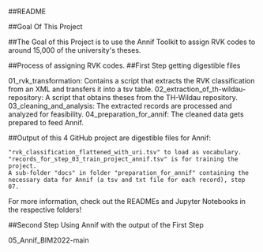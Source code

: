 ##README

##Goal Of This Project

##The Goal of this Project is to use the Annif Toolkit to assign RVK codes to around 15,000 of the university's theses.

##Process of assigning RVK codes.
##First Step getting digestible files

01_rvk_transformation: Contains a script that extracts the RVK classification from an XML and transfers it into a tsv table. 02_extraction_of_th-wildau-repository: A script that obtains theses from the TH-Wildau repository. 03_cleaning_and_analysis: The extracted records are processed and analyzed for feasibility. 04_preparation_for_annif: The cleaned data gets prepared to feed Annif.

##Output of this 4 GitHub project are digestible files for Annif:

    "rvk_classification_flattened_with_uri.tsv" to load as vocabulary.
    "records_for_step_03_train_project_annif.tsv" is for training the project.
    A sub-folder "docs" in folder "preparation_for_annif" containing the necessary data for Annif (a tsv and txt file for each record), step 07.

For more information, check out the READMEs and Jupyter Notebooks in the respective folders!

##Second Step Using Annif with the output of the First Step

05_Annif_BIM2022-main

